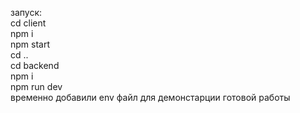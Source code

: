 запуск:<br>
cd client<br>
npm i<br>
npm start<br>
cd ..<br>
cd backend<br>
npm i<br>
npm run dev<br>
временно добавили env файл для демонстарции готовой работы
